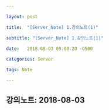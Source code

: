 ```yaml
---

layout: post

title:  "[Server_Note] 1.강의노트(1)"

subtitle: "[Server_Note] 1.강의노트(1)"

date:   2018-08-03 09:00:20 -0500

categories: Server

tags: Note

---
```


## 강의노트: 2018-08-03

<br>
<br>










